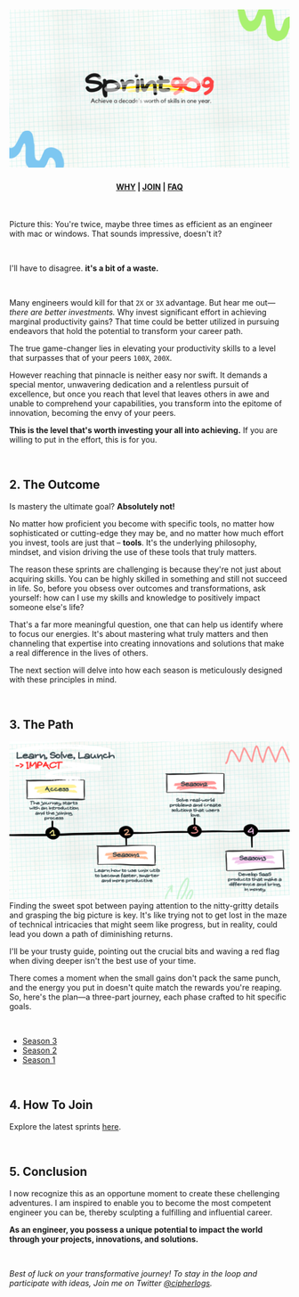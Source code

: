 <h1 align="center">
  <img src="./logo.png">
</h1>
<h4 align="center">
  <a href="./how-we-got-here.md">WHY</a> | 
  <a href="./sprints.md">JOIN</a> | 
  <a href="./faq.md">FAQ</a>
</h4>

<br >

Picture this: You're twice, maybe three times as efficient as an engineer with mac or windows. That sounds impressive, doesn't it?

<br>

I'll have to disagree. **it's a bit of a waste.**

<br>

Many engineers would kill for that `2X` or `3X` advantage. But hear me out— *there are better investments.*
Why invest significant effort in achieving marginal productivity gains? That time could be better utilized in pursuing endeavors that hold the potential to transform your career path.

The true game-changer lies in elevating your productivity skills to a level that surpasses that of your peers `100X`, `200X`.

However reaching that pinnacle is neither easy nor swift. It demands a special mentor, unwavering dedication and a relentless pursuit of excellence, 
but once you reach that level that leaves others in awe and unable to comprehend your capabilities, you transform into the epitome of innovation, becoming the envy of your peers.

**This is the level that's worth investing your all into achieving.** If you are willing to put in the effort, this is for you.

<br>

## 2. The Outcome
Is mastery the ultimate goal? **Absolutely not!**

No matter how proficient you become with specific tools, no matter how sophisticated or cutting-edge they may be, and no matter how much effort you invest, tools are just that – **tools**. It's the underlying philosophy, mindset, and vision driving the use of these tools that truly matters.

The reason these sprints are challenging is because they're not just about acquiring skills. You can be highly skilled in something and still not succeed in life. So, before you obsess over outcomes and transformations, ask yourself: how can I use my skills and knowledge to positively impact someone else's life?

That's a far more meaningful question, one that can help us identify where to focus our energies. It's about mastering what truly matters and then channeling that expertise into creating innovations and solutions that make a real difference in the lives of others.

The next section will delve into how each season is meticulously designed with these principles in mind.

<br>

## 3. The Path
![Roadmap visual](./01-Roadmap.png)
Finding the sweet spot between paying attention to the nitty-gritty details and grasping the big picture is key.
It's like trying not to get lost in the maze of technical intricacies that might seem like progress, but in reality, could lead you down a path of diminishing returns.

I'll be your trusty guide, pointing out the crucial bits and waving a red flag when diving deeper isn't the best use of your time.

There comes a moment when the small gains don't pack the same punch, and the energy you put in doesn't quite match the rewards you're reaping.
So, here's the plan—a three-part journey, each phase crafted to hit specific goals.

<br>

+ [Season 3](./s3.md)
+ [Season 2](./s2.md)
+ [Season 1](./s1.md)

<br>

## 4. How To Join
Explore the latest sprints [here](./sprints.md).

<br>

## 5. Conclusion
I now recognize this as an opportune moment to create these chellenging adventures. I am inspired to enable you to become the most competent engineer you can be, thereby sculpting a fulfilling and influential career.

**As an engineer, you possess a unique potential to impact the world through your projects, innovations, and solutions.**

<br>


*Best of luck on your transformative journey! To stay in the loop and participate with ideas, Join me on Twitter [@cipherlogs](https://twitter.com/cipherlogs).*
